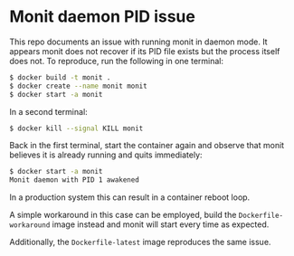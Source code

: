 # Monit daemon PID issue

This repo documents an issue with running monit in daemon mode. It appears monit
does not recover if its PID file exists but the process itself does not. To
reproduce, run the following in one terminal:

```bash
$ docker build -t monit .
$ docker create --name monit monit
$ docker start -a monit
```

In a second terminal:

```bash
$ docker kill --signal KILL monit
```

Back in the first terminal, start the container again and observe that monit
believes it is already running and quits immediately:

```bash
$ docker start -a monit
Monit daemon with PID 1 awakened
```

In a production system this can result in a container reboot loop.

A simple workaround in this case can be employed, build the `Dockerfile-workaround`
image instead and monit will start every time as expected.

Additionally, the `Dockerfile-latest` image reproduces the same issue.

